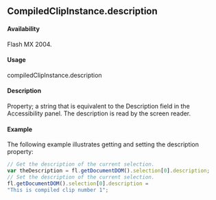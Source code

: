 ## CompiledClipInstance.description

#### Availability

Flash MX 2004.

#### Usage

compiledClipInstance.description

#### Description

Property; a string that is equivalent to the Description field in the Accessibility panel. The description is read by the screen reader.

#### Example

The following example illustrates getting and setting the description property:
```javascript
// Get the description of the current selection.
var theDescription = fl.getDocumentDOM().selection[0].description;
// Set the description of the current selection.
fl.getDocumentDOM().selection[0].description =
"This is compiled clip number 1";

```